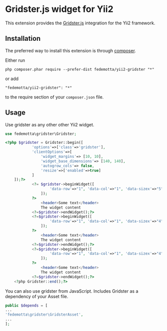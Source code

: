 Gridster.js widget for Yii2
===========================
This extension provides the [Gridster.js](https://github.com/ducksboard/gridster.js) integration for the Yii2 framework.

Installation
------------

The preferred way to install this extension is through [composer](http://getcomposer.org/download/).

Either run

```
php composer.phar require --prefer-dist fedemotta/yii2-gridster "*"
```

or add

```
"fedemotta/yii2-gridster": "*"
```

to the require section of your `composer.json` file.

Usage
-----
Use gridster as any other other Yii2 widget.

```php
use fedemotta\gridster\Gridster;
```

```php
<?php $gridster = Gridster::begin([
            'options'=>['class'=>'gridster'],
            'clientOptions'=>[
                'widget_margins'=> [10, 10],
                'widget_base_dimensions'=> [140, 140],
                'autogrow_cols'=> false,
                'resize'=>['enabled'=>true]
            ]
    ]);?>
            <?= $gridster->beginWidget([
                    'data-row'=>"1", 'data-col'=>"1", 'data-sizex'=>"5", 'data-sizey'=>"2",
                ]);
            ?>
                <header>Some text</header>
                The widget content
            <?=$gridster->endWidget();?>
            <?=$gridster->beginWidget([
                    'data-row'=>"1", 'data-col'=>"1", 'data-sizex'=>"4", 'data-sizey'=>"1",
                ]);
            ?>
                <header>Some text</header>
                The widget content
            <?=$gridster->endWidget();?>
            <?=$gridster->beginWidget([
                    'data-row'=>"1", 'data-col'=>"1", 'data-sizex'=>"4", 'data-sizey'=>"1",
                ]);
            ?>
                <header>Some text</header>
                The widget content
            <?=$gridster->endWidget();?>
    <?php Gridster::end();?>
```

You can also use gridster from JavaScript. Includes Gridster as a dependency of your Asset file.

```php
public $depends = [
...
'fedemotta\gridster\GridsterAsset',
...
];
```
